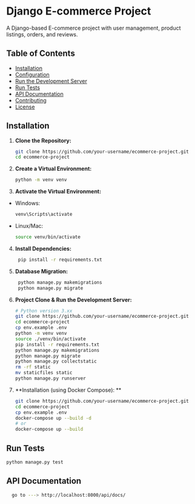 # Django E-commerce Project

A Django-based E-commerce project with user management, product listings, orders, and reviews.

## Table of Contents

- [Installation](#installation)
- [Configuration](#configuration)
- [Run the Development Server](#run-the-development-server)
- [Run Tests](#run-tests)
- [API Documentation](#api-documentation)
- [Contributing](#contributing)
- [License](#license)

## Installation

1. **Clone the Repository:**

   ```bash
   git clone https://github.com/your-username/ecommerce-project.git
   cd ecommerce-project
   ```
   
2. **Create a Virtual Environment:**

   ```bash
   python -m venv venv
   ```
   
3. **Activate the Virtual Environment:**

  - Windows:
      ```bash
      venv\Scripts\activate
      ```
    
  - Linux/Mac:
      ```bash
      source venv/bin/activate
      ```

4. **Install Dependencies:**

   ```bash
    pip install -r requirements.txt
   ```
   
5. **Database Migration:**

   ```bash
    python manage.py makemigrations
    python manage.py migrate
   ```

6. **Project Clone & Run the Development Server:**
     ```bash
    # Python version 3.xx
   git clone https://github.com/your-username/ecommerce-project.git
   cd ecommerce-project
    cp env.example .env
    python -m venv venv
    source ./venv/bin/activate
    pip install -r requirements.txt
    python manage.py makemigrations
    python manage.py migrate
    python manage.py collectstatic
    rm -rf static
    mv staticfiles static
    python manage.py runserver
    ```

6. **Installation (using Docker Compose): **
     ```bash
    git clone https://github.com/your-username/ecommerce-project.git
    cd ecommerce-project
    cp env.example .env
    docker-compose up --build -d
    # or
    docker-compose up --build
    ```

## Run Tests

```bash
python manage.py test
```


## API Documentation

```bash
  go to ---> http://localhost:8000/api/docs/
```
